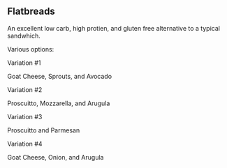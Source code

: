 ## Flatbreads

An excellent low carb, high protien, and gluten free alternative to a typical sandwhich.

Various options:

Variation #1

Goat Cheese, Sprouts, and Avocado

Variation #2

Proscuitto, Mozzarella, and Arugula

Variation #3

Proscuitto and Parmesan

Variation #4

Goat Cheese, Onion, and Arugula